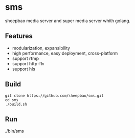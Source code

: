 # sms
sheepbao media server and super media server whith golang.

## Features
* modularization, expansibility
* high performance, easy deployment, cross-platform
* support rtmp 
* support http-flv
* support hls

## Build

```
git clone https://github.com/sheepbao/sms.git  
cd sms  
./build.sh  
```

## Run
./bin/sms


